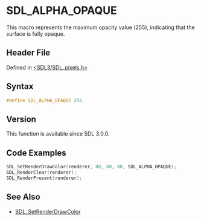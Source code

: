 # SDL_ALPHA_OPAQUE

This macro represents the maximum opacity value (255), indicating that the surface is fully opaque.

## Header File

Defined in [<SDL3/SDL_pixels.h>](https://github.com/libsdl-org/SDL/blob/main/include/SDL3/SDL_pixels.h)

## Syntax

```c
#define SDL_ALPHA_OPAQUE 255
```

## Version

This function is available since SDL 3.0.0.

## Code Examples

```c
SDL_SetRenderDrawColor(renderer, 80, 80, 80, SDL_ALPHA_OPAQUE);
SDL_RenderClear(renderer);
SDL_RenderPresent(renderer);
```

## See Also

- [SDL_SetRenderDrawColor](https://wiki.libsdl.org/SDL3/SDL_SetRenderDrawColor)